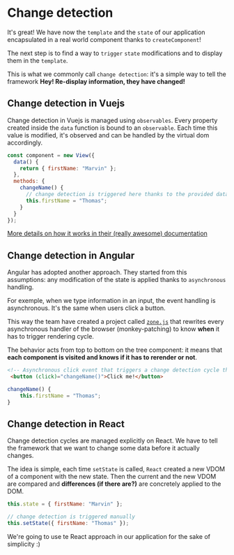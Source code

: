 # Change detection

It's great! We have now the `template` and the `state` of our application encapsulated in a real world component thanks to `createComponent`!

The next step is to find a way to `trigger` `state` modifications and to display them in the `template`.

This is what we commonly call `change detection`: it's a simple way to tell the framework **Hey! Re-display information, they have changed!**

## Change detection in Vuejs

Change detection in Vuejs is managed using `observables`. Every property created inside the `data` function is
bound to an `observable`. Each time this value is modified, it's observed and can be handled by the virtual dom accordingly.

```javascript
const component = new View({
  data() {
    return { firstName: "Marvin" };
  },
  methods: {
    changeName() {
      // change detection is triggered here thanks to the provided data function
      this.firstName = "Thomas";
    }
  }
});
```

[More details on how it works in their (really awesome) documentation](https://vuejs.org/v2/guide/reactivity.html)

## Change detection in Angular

Angular has adopted another approach. They started from this assumptions: any modification of the state is applied
thanks to `asynchronous` handling.

For exemple, when we type information in an input, the event handling is asynchronous. It's the same when users click a button.

This way the team have created a project called [`zone.js`](https://github.com/angular/zone.js/) that rewrites every asynchronous handler of the browser
(monkey-patching) to know **when** it has to trigger rendering cycle.

The behavior acts from top to bottom on the tree component: it means that **each component is visited and knows if it has to rerender or not**.

```html
<!-- Asynchronous click event that triggers a change detection cycle thanks to zone.js -->
 <button (click)="changeName()">Click me!</button>
```

```javascript
changeName() {
	this.firstName = "Thomas";
}
```

## Change detection in React

Change detection cycles are managed explicitly on React. We have to tell the framework that we want to change some data before it actually changes.

The idea is simple, each time `setState` is called, `React` created a new VDOM of a component with the new state. Then the current and the new VDOM are compared and
**differences (if there are?)** are concretely applied to the DOM.

```jsx
this.state = { firstName: "Marvin" };

// change detection is triggered manually
this.setState({ firstName: "Thomas" });
```

We're going to use te React approach in our application for the sake of simplicity :)
